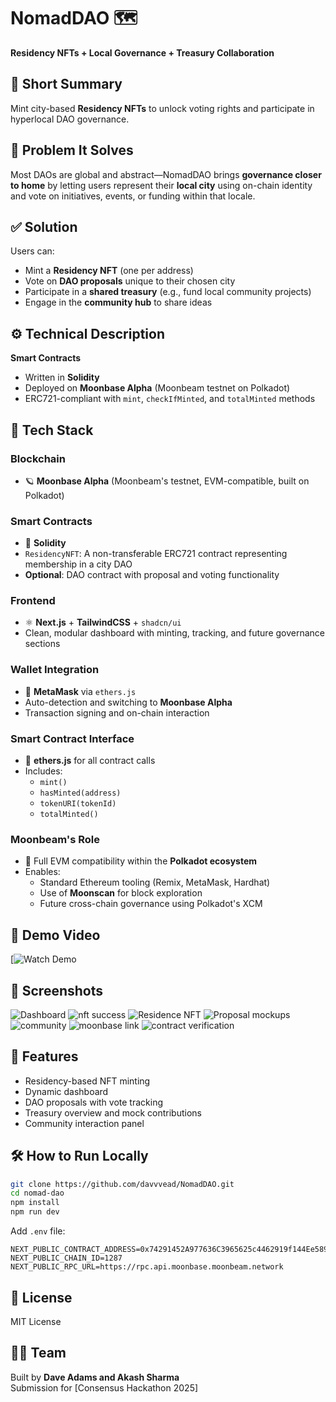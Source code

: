 # NomadDAO 🗺️

**Residency NFTs + Local Governance + Treasury Collaboration**

## 🧠 Short Summary
Mint city-based **Residency NFTs** to unlock voting rights and participate in hyperlocal DAO governance.

## 🧩 Problem It Solves
Most DAOs are global and abstract—NomadDAO brings **governance closer to home** by letting users represent their **local city** using on-chain identity and vote on initiatives, events, or funding within that locale.

## ✅ Solution
Users can:
- Mint a **Residency NFT** (one per address)
- Vote on **DAO proposals** unique to their chosen city
- Participate in a **shared treasury** (e.g., fund local community projects)
- Engage in the **community hub** to share ideas

## ⚙️ Technical Description

**Smart Contracts**
- Written in **Solidity**
- Deployed on **Moonbase Alpha** (Moonbeam testnet on Polkadot)
- ERC721-compliant with `mint`, `checkIfMinted`, and `totalMinted` methods

## 🔧 Tech Stack

### **Blockchain**
- 🪐 **Moonbase Alpha** (Moonbeam's testnet, EVM-compatible, built on Polkadot)

### **Smart Contracts**
- 🧾 **Solidity**
- `ResidencyNFT`: A non-transferable ERC721 contract representing membership in a city DAO
- **Optional**: DAO contract with proposal and voting functionality

### **Frontend**
- ⚛️ **Next.js** + **TailwindCSS** + `shadcn/ui`
- Clean, modular dashboard with minting, tracking, and future governance sections

### **Wallet Integration**
- 🔐 **MetaMask** via `ethers.js`
- Auto-detection and switching to **Moonbase Alpha**
- Transaction signing and on-chain interaction

### **Smart Contract Interface**
- 🔧 **ethers.js** for all contract calls
- Includes:
  - `mint()`
  - `hasMinted(address)`
  - `tokenURI(tokenId)`
  - `totalMinted()`

### **Moonbeam's Role**
- 🌉 Full EVM compatibility within the **Polkadot ecosystem**
- Enables:
  - Standard Ethereum tooling (Remix, MetaMask, Hardhat)
  - Use of **Moonscan** for block exploration
  - Future cross-chain governance using Polkadot's XCM

## 🧪 Demo Video
[![Watch Demo]()

## 📸 Screenshots
![Dashboard](https://github.com/user-attachments/assets/d0d77e44-211d-400a-8d4f-d3dc6e396fb1)
![nft success](https://github.com/user-attachments/assets/b8bc595e-6f71-4fed-bd4c-0644f0c48311)
![Residence NFT ](https://github.com/user-attachments/assets/7203835b-4678-4f00-921f-86c4b08742b2)
![Proposal mockups](https://github.com/user-attachments/assets/6da1f313-5d22-4096-b0a6-4dd07fb191b2)
![community](https://github.com/user-attachments/assets/3f3c8cfc-c813-4275-8bb7-f44aa99e7dbe)
![moonbase link](https://github.com/user-attachments/assets/e63c88e9-c4bb-4243-865b-febb21167b1d)
![contract verification](https://github.com/user-attachments/assets/e1349dc8-7cba-4311-a9db-ae4ea5eca8dc)

## 🧭 Features
- Residency-based NFT minting
- Dynamic dashboard
- DAO proposals with vote tracking
- Treasury overview and mock contributions
- Community interaction panel

## 🛠️ How to Run Locally

```bash
git clone https://github.com/davvvead/NomadDAO.git
cd nomad-dao
npm install
npm run dev
```

Add `.env` file:

```env
NEXT_PUBLIC_CONTRACT_ADDRESS=0x74291452A977636C3965625c4462919f144Ee589
NEXT_PUBLIC_CHAIN_ID=1287
NEXT_PUBLIC_RPC_URL=https://rpc.api.moonbase.moonbeam.network
```

## 📄 License
MIT License

## 👨‍💻 Team
Built by **Dave Adams and Akash Sharma**  
Submission for [Consensus Hackathon 2025]  
